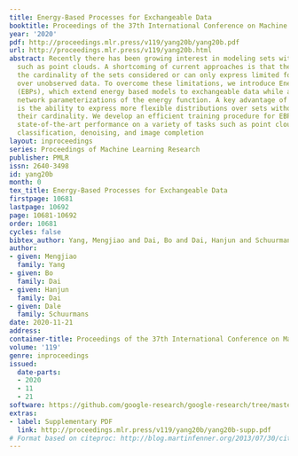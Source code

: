 ```yaml
---
title: Energy-Based Processes for Exchangeable Data
booktitle: Proceedings of the 37th International Conference on Machine Learning
year: '2020'
pdf: http://proceedings.mlr.press/v119/yang20b/yang20b.pdf
url: http://proceedings.mlr.press/v119/yang20b.html
abstract: Recently there has been growing interest in modeling sets with exchangeability
  such as point clouds. A shortcoming of current approaches is that they restrict
  the cardinality of the sets considered or can only express limited forms of distribution
  over unobserved data. To overcome these limitations, we introduce Energy-Based Processes
  (EBPs), which extend energy based models to exchangeable data while allowing neural
  network parameterizations of the energy function. A key advantage of these models
  is the ability to express more flexible distributions over sets without restricting
  their cardinality. We develop an efficient training procedure for EBPs that demonstrates
  state-of-the-art performance on a variety of tasks such as point cloud generation,
  classification, denoising, and image completion
layout: inproceedings
series: Proceedings of Machine Learning Research
publisher: PMLR
issn: 2640-3498
id: yang20b
month: 0
tex_title: Energy-Based Processes for Exchangeable Data
firstpage: 10681
lastpage: 10692
page: 10681-10692
order: 10681
cycles: false
bibtex_author: Yang, Mengjiao and Dai, Bo and Dai, Hanjun and Schuurmans, Dale
author:
- given: Mengjiao
  family: Yang
- given: Bo
  family: Dai
- given: Hanjun
  family: Dai
- given: Dale
  family: Schuurmans
date: 2020-11-21
address: 
container-title: Proceedings of the 37th International Conference on Machine Learning
volume: '119'
genre: inproceedings
issued:
  date-parts:
  - 2020
  - 11
  - 21
software: https://github.com/google-research/google-research/tree/master/ebp
extras:
- label: Supplementary PDF
  link: http://proceedings.mlr.press/v119/yang20b/yang20b-supp.pdf
# Format based on citeproc: http://blog.martinfenner.org/2013/07/30/citeproc-yaml-for-bibliographies/
---
```

